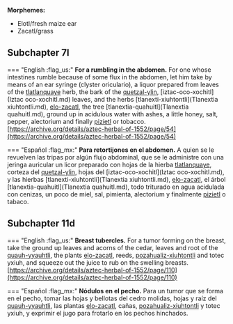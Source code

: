 
**Morphemes:**

- Elotl/fresh maize ear
- Zacatl/grass

## Subchapter 7l  

=== "English :flag_us:"
    **For a rumbling in the abdomen.** For one whose intestines rumble because of some flux in the abdomen, let him take by means of an ear syringe (clyster oriculario), a liquor prepared from leaves of the [tlatlanquaye](Tlatlanquaye.md) herb, the bark of the [quetzal-ylin](Quetzal-ylin.md), [iztac-oco-xochitl](Iztac oco-xochitl.md) leaves, and the herbs [tlanexti-xiuhtontli](Tlanextia xiuhtontli.md), [elo-zacatl](Elo-zacatl.md), the tree [tlanextia-quahuitl](Tlanextia quahuitl.md), ground up in acidulous water with ashes, a little honey, salt, pepper, alectorium and finally [pizietl](Piciyetl.md) or tobacco.  
    [https://archive.org/details/aztec-herbal-of-1552/page/54](https://archive.org/details/aztec-herbal-of-1552/page/54)  


=== "Español :flag_mx:"
    **Para retortijones en el abdomen.** A quien se le revuelven las tripas por algún flujo abdominal, que se le administre con una jeringa auricular un licor preparado con hojas de la hierba [tlatlanquaye](Tlatlanquaye.md), corteza del [quetzal-ylin](Quetzal-ylin.md), hojas del [iztac-oco-xochitl](Iztac oco-xochitl.md), y las hierbas [tlanexti-xiuhtontli](Tlanextia xiuhtontli.md), [elo-zacatl](Elo-zacatl.md), el árbol [tlanextia-quahuitl](Tlanextia quahuitl.md), todo triturado en agua acidulada con cenizas, un poco de miel, sal, pimienta, alectorium y finalmente [pizietl](Piciyetl.md) o tabaco.  

## Subchapter 11d  

=== "English :flag_us:"
    **Breast tubercles.** For a tumor forming on the breast, take the ground up leaves and acorns of the cedar, leaves and root of the [quauh-yyauhtli](Quauh-yyauhtli.md), the plants [elo-zacatl](Elo-zacatl.md), reeds, [pozahualiz-xiuhtontli](Pozahualiz-xiuhtontli.md) and totec yxiuh, and squeeze out the juice to rub on the swelling breasts.  
    [https://archive.org/details/aztec-herbal-of-1552/page/110](https://archive.org/details/aztec-herbal-of-1552/page/110)  


=== "Español :flag_mx:"
    **Nódulos en el pecho.** Para un tumor que se forma en el pecho, tomar las hojas y bellotas del cedro molidas, hojas y raíz del [quauh-yyauhtli](Quauh-yyauhtli.md), las plantas [elo-zacatl](Elo-zacatl.md), cañas, [pozahualiz-xiuhtontli](Pozahualiz-xiuhtontli.md) y totec yxiuh, y exprimir el jugo para frotarlo en los pechos hinchados.  

